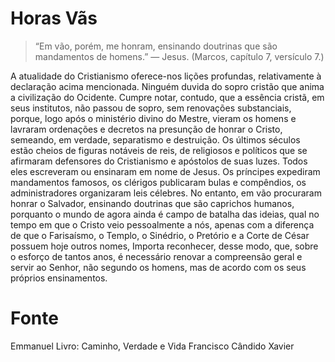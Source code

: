 # Horas Vãs

> “Em vão, porém, me honram, ensinando doutrinas que são mandamentos de homens.” — Jesus. (Marcos, capítulo 7, versículo 7.)

A atualidade do Cristianismo oferece-nos lições profundas, relativamente à declaração acima mencionada. Ninguém duvida do sopro cristão que anima a civilização do Ocidente. Cumpre notar, contudo, que a essência cristã, em seus institutos, não passou de sopro, sem renovações substanciais, porque, logo após o ministério divino do Mestre, vieram os homens e lavraram ordenações e decretos na presunção de honrar o Cristo, semeando, em verdade, separatismo e destruição.
Os últimos séculos estão cheios de figuras notáveis de reis, de religiosos e políticos que se afirmaram defensores do Cristianismo e apóstolos de suas luzes. Todos eles escreveram ou ensinaram em nome de Jesus.
Os príncipes expediram mandamentos famosos, os clérigos publicaram bulas e compêndios, os administradores organizaram leis célebres. No entanto, em vão procuraram honrar o Salvador, ensinando doutrinas que são caprichos humanos, porquanto o mundo de agora ainda é campo de batalha das ideias, qual no tempo em que o Cristo veio pessoalmente a nós, apenas com a diferença de que o Farisaísmo, o Templo, o Sinédrio, o Pretório e a Corte de César possuem hoje outros nomes, Importa reconhecer, desse modo, que, sobre o esforço de tantos anos, é necessário renovar a compreensão geral e servir ao Senhor, não segundo os homens, mas de acordo com os seus próprios ensinamentos.

# Fonte
Emmanuel
Livro: Caminho, Verdade e Vida
Francisco Cândido Xavier
